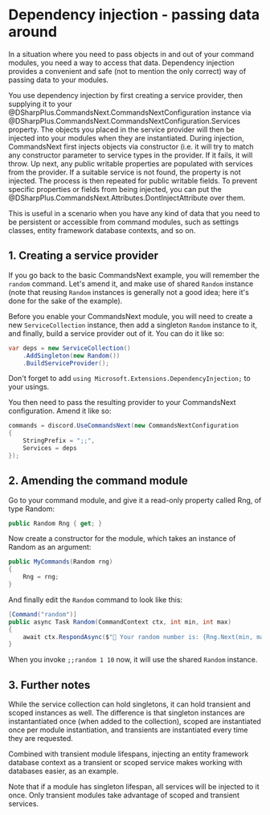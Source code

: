 # Dependency injection - passing data around

In a situation where you need to pass objects in and out of your command modules, you need a way to access that data. 
Dependency injection provides a convenient and safe (not to mention the only correct) way of passing data to your 
modules. 

You use dependency injection by first creating a service provider, then supplying it to your @DSharpPlus.CommandsNext.CommandsNextConfiguration 
instance via @DSharpPlus.CommandsNext.CommandsNextConfiguration.Services property. The objects you placed in the 
service provider will then be injected into your modules when they are instantiated. During injection, CommandsNext 
first injects objects via constructor (i.e. it will try to match any constructor parameter to service types in the 
provider. If it fails, it will throw. Up next, any public writable properties are populated with services from the 
provider. If a suitable service is not found, the property is not injected. The process is then repeated for public 
writable fields. To prevent specific properties or fields from being injected, you can put the @DSharpPlus.CommandsNext.Attributes.DontInjectAttribute 
over them.

This is useful in a scenario when you have any kind of data that you need to be persistent or accessible from command 
modules, such as settings classes, entity framework database contexts, and so on.

## 1. Creating a service provider

If you go back to the basic CommandsNext example, you will remember the `random` command. Let's amend it, and make 
use of shared `Random` instance (note that reusing `Random` instances is generally not a good idea; here it's done for 
the sake of the example).

Before you enable your CommandsNext module, you will need to create a new `ServiceCollection` instance, then add a 
singleton `Random` instance to it, and finally, build a service provider out of it. You can do it like so:

```cs
var deps = new ServiceCollection()
	.AddSingleton(new Random())
	.BuildServiceProvider();
```

Don't forget to add `using Microsoft.Extensions.DependencyInjection;` to your usings.

You then need to pass the resulting provider to your CommandsNext configuration. Amend it like so:

```cs
commands = discord.UseCommandsNext(new CommandsNextConfiguration
{
	StringPrefix = ";;",
	Services = deps
});
```

## 2. Amending the command module

Go to your command module, and give it a read-only property called Rng, of type Random:

```cs
public Random Rng { get; }
```

Now create a constructor for the module, which takes an instance of Random as an argument:

```cs
public MyCommands(Random rng)
{
	Rng = rng;
}
```

And finally edit the `Random` command to look like this:

```cs
[Command("random")]
public async Task Random(CommandContext ctx, int min, int max)
{
	await ctx.RespondAsync($"🎲 Your random number is: {Rng.Next(min, max)}");
}
```

When you invoke `;;random 1 10` now, it will use the shared `Random` instance.

## 3. Further notes

While the service collection can hold singletons, it can hold transient and scoped instances as well. The difference is 
that singleton instances are instantantiated once (when added to the collection), scoped are instantiated once per 
module instantiation, and transients are instantiated every time they are requested.

Combined with transient module lifespans, injecting an entity framework database context as a transient or scoped 
service makes working with databases easier, as an example.

Note that if a module has singleton lifespan, all services will be injected to it once. Only transient modules take 
advantage of scoped and transient services.